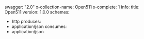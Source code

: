 swagger: "2.0"
x-collection-name: Open511
x-complete: 1
info:
  title: Open511
  version: 1.0.0
schemes:
- http
produces:
- application/json
consumes:
- application/json